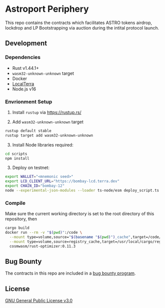 # Astroport Periphery

This repo contains the contracts which facilitates ASTRO tokens airdrop, lockdrop and LP Bootstrapping via auction during the intital protocol launch.

## Development

### Dependencies

- Rust v1.44.1+
- `wasm32-unknown-unknown` target
- Docker
- [LocalTerra](https://github.com/terra-project/LocalTerra)
- Node.js v16

### Envrionment Setup

1. Install `rustup` via https://rustup.rs/

2. Add `wasm32-unknown-unknown` target

```sh
rustup default stable
rustup target add wasm32-unknown-unknown
```

3. Install Node libraries required:

```bash
cd scripts
npm install
```

3. Deploy on testnet:

```bash
export WALLET="<mnemonic seed>"
export LCD_CLIENT_URL="https://bombay-lcd.terra.dev"
export CHAIN_ID="bombay-12"
node --experimental-json-modules --loader ts-node/esm deploy_script.ts
```

### Compile

Make sure the current working directory is set to the root directory of this repository, then

```bash
cargo build
docker run --rm -v "$(pwd)":/code \
  --mount type=volume,source="$(basename "$(pwd)")_cache",target=/code/target \
  --mount type=volume,source=registry_cache,target=/usr/local/cargo/registry \
  cosmwasm/rust-optimizer:0.11.3
```

## Bug Bounty

The contracts in this repo are included in a [bug bounty program](https://www.immunefi.com/bounty/astroport).

## License

[GNU General Public License v3.0](https://github.com/astroport-fi/astroport-periphery/blob/main/LICENSE)

